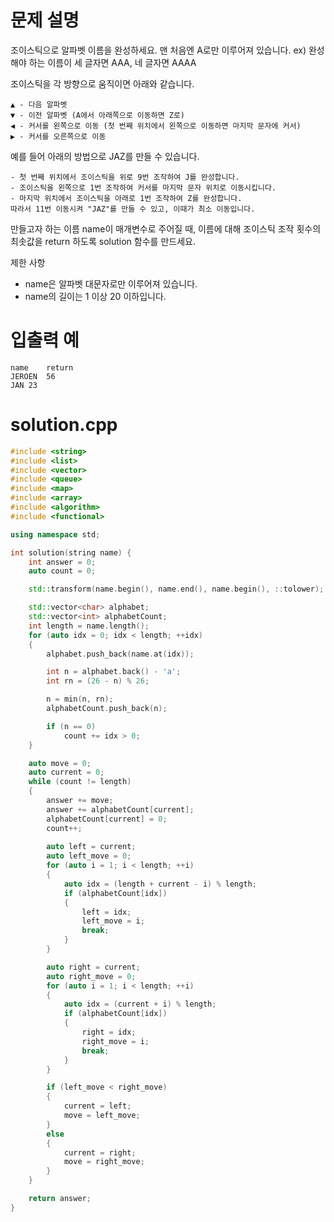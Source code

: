 # 문제 설명
조이스틱으로 알파벳 이름을 완성하세요. 맨 처음엔 A로만 이루어져 있습니다.
ex) 완성해야 하는 이름이 세 글자면 AAA, 네 글자면 AAAA

조이스틱을 각 방향으로 움직이면 아래와 같습니다.
```
▲ - 다음 알파벳
▼ - 이전 알파벳 (A에서 아래쪽으로 이동하면 Z로)
◀ - 커서를 왼쪽으로 이동 (첫 번째 위치에서 왼쪽으로 이동하면 마지막 문자에 커서)
▶ - 커서를 오른쪽으로 이동
```
예를 들어 아래의 방법으로 JAZ를 만들 수 있습니다.
```
- 첫 번째 위치에서 조이스틱을 위로 9번 조작하여 J를 완성합니다.
- 조이스틱을 왼쪽으로 1번 조작하여 커서를 마지막 문자 위치로 이동시킵니다.
- 마지막 위치에서 조이스틱을 아래로 1번 조작하여 Z를 완성합니다.
따라서 11번 이동시켜 "JAZ"를 만들 수 있고, 이때가 최소 이동입니다.
```
만들고자 하는 이름 name이 매개변수로 주어질 때, 이름에 대해 조이스틱 조작 횟수의 최솟값을 return 하도록 solution 함수를 만드세요.


제한 사항
- name은 알파벳 대문자로만 이루어져 있습니다.
- name의 길이는 1 이상 20 이하입니다.

# 입출력 예
```
name	return
JEROEN	56
JAN	23
```

# solution.cpp
```cpp
#include <string>
#include <list>
#include <vector>
#include <queue>
#include <map>
#include <array>
#include <algorithm>
#include <functional> 

using namespace std;

int solution(string name) {
	int answer = 0;
	auto count = 0;

	std::transform(name.begin(), name.end(), name.begin(), ::tolower);

	std::vector<char> alphabet;
	std::vector<int> alphabetCount;
	int length = name.length();
	for (auto idx = 0; idx < length; ++idx)
	{
		alphabet.push_back(name.at(idx));

		int n = alphabet.back() - 'a';
		int rn = (26 - n) % 26;

		n = min(n, rn);
		alphabetCount.push_back(n);

		if (n == 0)
			count += idx > 0;
	}

	auto move = 0;
	auto current = 0;
	while (count != length)
	{
		answer += move;
		answer += alphabetCount[current];
		alphabetCount[current] = 0;
		count++;
		
		auto left = current;
		auto left_move = 0;
		for (auto i = 1; i < length; ++i)
		{
			auto idx = (length + current - i) % length;			
			if (alphabetCount[idx])
			{
				left = idx;
				left_move = i;
				break;
			}
		}

		auto right = current;
		auto right_move = 0;
		for (auto i = 1; i < length; ++i)
		{
			auto idx = (current + i) % length;
			if (alphabetCount[idx])
			{
				right = idx;
				right_move = i;
				break;
			}
		}

		if (left_move < right_move)
		{
			current = left;
			move = left_move;
		}
		else
		{
			current = right;
			move = right_move;
		}
	}	

	return answer;
}
```